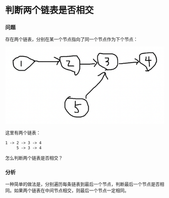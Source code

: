 # 判断两个链表是否相交

### 问题

存在两个链表，分别在某一个节点指向了同一个节点作为下个节点：

![50](./assets/10.png)

这里有两个链表：

```
1 -> 2 -> 3 -> 4
     5 -> 3 -> 4
```

怎么判断两个链表是否相交？

### 分析

一种简单的做法是，分别遍历每条链表到最后一个节点，判断最后一个节点是否相同。如果两个链表在中间节点相交，则最后一个节点一定相同。
